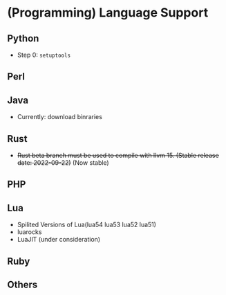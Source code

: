 # (Programming) Language Support

## Python

- Step 0: `setuptools`

## Perl

## Java

- Currently: download binraries

## Rust

- ~~Rust beta branch must be used to compile with llvm 15. (Stable release date: 2022-09-22)~~ (Now stable)

## PHP

## Lua

- Spilited Versions of Lua(lua54 lua53 lua52 lua51)
- luarocks
- LuaJIT (under consideration)

## Ruby

## Others